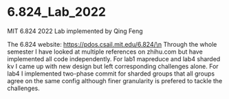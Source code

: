 # 6.824_Lab_2022
MIT 6.824 2022 Lab implemented by Qing Feng

The 6.824 website: https://pdos.csail.mit.edu/6.824/\n
Through the whole semester I have looked at multiple references on zhihu.com but have implemented all code independently.
For lab1 mapreduce and lab4 sharded kv I came up with new design but left corresponding challenges alone. For lab4 I implemented two-phase commit for sharded groups that all groups agree on the same config although finer granularity is prefered to tackle the challenges.

